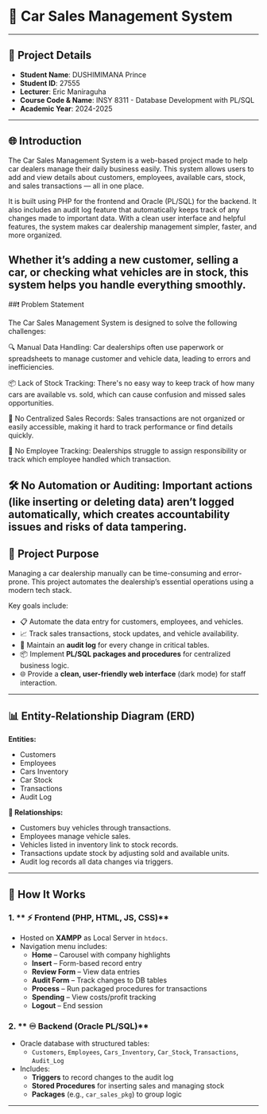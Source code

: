 
# 🚗 Car Sales Management System
---

## 📅 Project Details

- **Student Name**: DUSHIMIMANA Prince
- **Student ID**: 27555
- **Lecturer**: Eric Maniraguha
- **Course Code & Name**: INSY 8311 - Database Development with PL/SQL
- **Academic Year**: 2024-2025
---

## 🌐 Introduction
The Car Sales Management System is a web-based project made to help car dealers manage their daily business easily. This system allows users to add and view details about customers, employees, available cars, stock, and sales transactions — all in one place.

It is built using PHP for the frontend and Oracle (PL/SQL) for the backend. It also includes an audit log feature that automatically keeps track of any changes made to important data. With a clean user interface and helpful features, the system makes car dealership management simpler, faster, and more organized.

Whether it’s adding a new customer, selling a car, or checking what vehicles are in stock, this system helps you handle everything smoothly.
---
##❗ Problem Statement

The Car Sales Management System is designed to solve the following challenges:

🔍 Manual Data Handling: Car dealerships often use paperwork or spreadsheets to manage customer and vehicle data, leading to errors and inefficiencies.

📦 Lack of Stock Tracking: There's no easy way to keep track of how many cars are available vs. sold, which can cause confusion and missed sales opportunities.

🧾 No Centralized Sales Records: Sales transactions are not organized or easily accessible, making it hard to track performance or find details quickly.

👥 No Employee Tracking: Dealerships struggle to assign responsibility or track which employee handled which transaction.

🛠️ No Automation or Auditing: Important actions (like inserting or deleting data) aren’t logged automatically, which creates accountability issues and risks of data tampering.
---
## 📌 Project Purpose

Managing a car dealership manually can be time-consuming and error-prone. This project automates the dealership’s essential operations using a modern tech stack. 

Key goals include:
- 📋 Automate the data entry for customers, employees, and vehicles.
- 📈 Track sales transactions, stock updates, and vehicle availability.
- 🔐 Maintain an **audit log** for every change in critical tables.
- 📦 Implement **PL/SQL packages and procedures** for centralized business logic.
- 🌐 Provide a **clean, user-friendly web interface** (dark mode) for staff interaction.

---
## 📊 Entity-Relationship Diagram (ERD)

**Entities:**
- Customers
- Employees
- Cars Inventory
- Car Stock
- Transactions
- Audit Log

**🔗 Relationships:** 
- Customers buy vehicles through transactions.
- Employees manage vehicle sales.
- Vehicles listed in inventory link to stock records.
- Transactions update stock by adjusting sold and available units.
- Audit log records all data changes via triggers.

---

## 🧠 How It Works

### 1. ** ⚡ Frontend (PHP, HTML, JS, CSS)**
- Hosted on **XAMPP** as Local Server in `htdocs`.
- Navigation menu includes:
  - **Home** – Carousel with company highlights
  - **Insert** – Form-based record entry
  - **Review Form** – View data entries
  - **Audit Form** – Track changes to DB tables
  - **Process** – Run packaged procedures for transactions
  - **Spending** – View costs/profit tracking
  - **Logout** – End session

### 2. ** ♾️ Backend (Oracle PL/SQL)**
- Oracle database with structured tables:
  - `Customers`, `Employees`, `Cars_Inventory`, `Car_Stock`, `Transactions`, `Audit_Log`
- Includes:
  - **Triggers** to record changes to the audit log
  - **Stored Procedures** for inserting sales and managing stock
  - **Packages** (e.g., `car_sales_pkg`) to group logic

---

